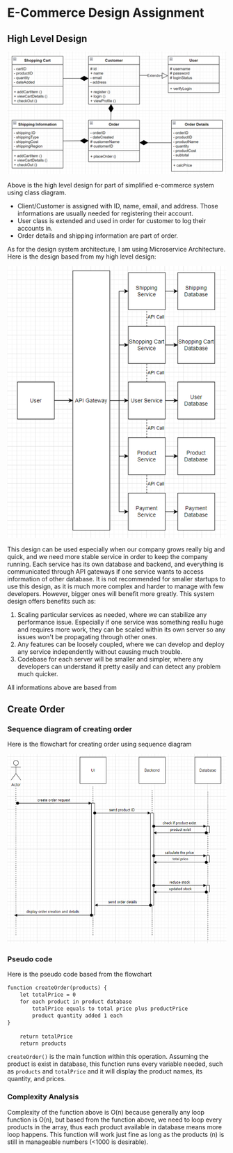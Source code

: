 # E-Commerce Design Assignment

## High Level Design

![High Level Design](./assets/high-level.png)

Above is the high level design for part of simplified e-commerce system using class diagram.

- Client/Customer is assigned with ID, name, email, and address. Those informations are usually needed for registering their account.
- User class is extended and used in order for customer to log their accounts in.
- Order details and shipping information are part of order.

As for the design system architecture, I am using Microservice Architecture. Here is the design based from my high level design:

![Microservice Architecture](./assets/microservice.png)

This design can be used especially when our company grows really big and quick, and we need more stable service in order to keep the company running. Each service has its own database and backend, and everything is communicated through API gateways if one service wants to access information of other database. It is not recommended for smaller startups to use this design, as it is much more complex and harder to manage with few developers. However, bigger ones will benefit more greatly.
This system design offers benefits such as:

1. Scaling particular services as needed, where we can stabilize any performance issue. Especially if one service was something reallu huge and requires more work, they can be scaled within its own server so any issues won't be propagating through other ones.
2. Any features can be loosely coupled, where we can develop and deploy any service independently without causing much trouble.
3. Codebase for each server will be smaller and simpler, where any developers can understand it pretty easily and can detect any problem much quicker.

All informations above are based from

## Create Order

### Sequence diagram of creating order

Here is the flowchart for creating order using sequence diagram

![Create Order](./assets/create-order.png)

### Pseudo code

Here is the pseudo code based from the flowchart

```pseudocode
function createOrder(products) {
    let totalPrice = 0
    for each product in product database
        totalPrice equals to total price plus productPrice
        product quantity added 1 each
}

    return totalPrice
    return products
```

`createOrder()` is the main function within this operation. Assuming the product is exist in database, this function runs every variable needed, such as `products` and `totalPrice` and it will display the product names, its quantity, and prices.

### Complexity Analysis

Complexity of the function above is O(n) because generally any loop function is O(n), but based from the function above, we need to loop every products in the array, thus each product available in database means more loop happens. This function will work just fine as long as the products (n) is still in manageable numbers (<1000 is desirable).

